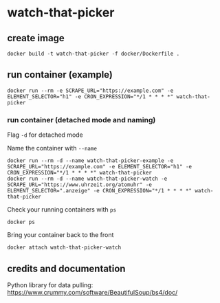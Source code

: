 # watch-that-picker
## create image
```
docker build -t watch-that-picker -f docker/Dockerfile .
```
## run container (example)
```
docker run --rm -e SCRAPE_URL="https://example.com" -e ELEMENT_SELECTOR="h1" -e CRON_EXPRESSION="*/1 * * * *" watch-that-picker
```
### run container (detached mode and naming)
Flag ```-d``` for detached mode

Name the container with ```--name```
```
docker run --rm -d --name watch-that-picker-example -e SCRAPE_URL="https://example.com" -e ELEMENT_SELECTOR="h1" -e CRON_EXPRESSION="*/1 * * * *" watch-that-picker
docker run --rm -d --name watch-that-picker-watch -e SCRAPE_URL="https://www.uhrzeit.org/atomuhr" -e ELEMENT_SELECTOR=".anzeige" -e CRON_EXPRESSION="*/1 * * * *" watch-that-picker
```
Check your running containers with ```ps```
```
docker ps
```
Bring your container back to the front
```
docker attach watch-that-picker-watch
```
## credits and documentation
Python library for data pulling: https://www.crummy.com/software/BeautifulSoup/bs4/doc/